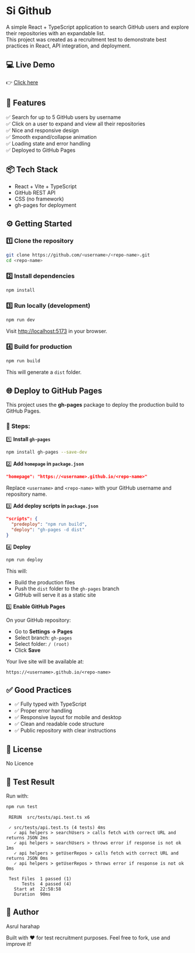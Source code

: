 # Si Github

A simple React + TypeScript application to search GitHub users and explore their repositories with an expandable list.  
This project was created as a recruitment test to demonstrate best practices in React, API integration, and deployment.

## 💻 Live Demo
👉 [Click here](https://asruldev.github.io/sigithub/)


## 🚀 Features

✅ Search for up to 5 GitHub users by username  
✅ Click on a user to expand and view all their repositories  
✅ Nice and responsive design  
✅ Smooth expand/collapse animation  
✅ Loading state and error handling  
✅ Deployed to GitHub Pages


## 📦 Tech Stack

- React + Vite + TypeScript
- GitHub REST API
- CSS (no framework)
- gh-pages for deployment


## ⚙️ Getting Started

### 1️⃣ Clone the repository

```bash
git clone https://github.com/<username>/<repo-name>.git
cd <repo-name>
````


### 2️⃣ Install dependencies

```bash
npm install
```


### 3️⃣ Run locally (development)

```bash
npm run dev
```

Visit [http://localhost:5173](http://localhost:5173) in your browser.


### 4️⃣ Build for production

```bash
npm run build
```

This will generate a `dist` folder.


## 🌐 Deploy to GitHub Pages

This project uses the **gh-pages** package to deploy the production build to GitHub Pages.

### 📌 Steps:

1️⃣ **Install `gh-pages`**

```bash
npm install gh-pages --save-dev
```


2️⃣ **Add `homepage` in `package.json`**

```json
"homepage": "https://<username>.github.io/<repo-name>"
```

Replace `<username>` and `<repo-name>` with your GitHub username and repository name.


3️⃣ **Add deploy scripts in `package.json`**

```json
"scripts": {
  "predeploy": "npm run build",
  "deploy": "gh-pages -d dist"
}
```


4️⃣ **Deploy**

```bash
npm run deploy
```

This will:

* Build the production files
* Push the `dist` folder to the `gh-pages` branch
* GitHub will serve it as a static site


5️⃣ **Enable GitHub Pages**

On your GitHub repository:

* Go to **Settings → Pages**
* Select branch: `gh-pages`
* Select folder: `/ (root)`
* Click **Save**

Your live site will be available at:

```
https://<username>.github.io/<repo-name>
```


## ✅ Good Practices

* ✅ Fully typed with TypeScript
* ✅ Proper error handling
* ✅ Responsive layout for mobile and desktop
* ✅ Clean and readable code structure
* ✅ Public repository with clear instructions


## 📄 License

No Licence


## 🔖 Test Result

Run with:

```bash
npm run test
```

```
 RERUN  src/tests/api.test.ts x6 

 ✓ src/tests/api.test.ts (4 tests) 4ms
   ✓ api helpers > searchUsers > calls fetch with correct URL and returns JSON 2ms
   ✓ api helpers > searchUsers > throws error if response is not ok 1ms
   ✓ api helpers > getUserRepos > calls fetch with correct URL and returns JSON 0ms
   ✓ api helpers > getUserRepos > throws error if response is not ok 0ms

 Test Files  1 passed (1)
      Tests  4 passed (4)
   Start at  22:58:58
   Duration  90ms
```

## 🙌 Author

Asrul harahap

Built with ❤️ for test recruitment purposes.
Feel free to fork, use and improve it!